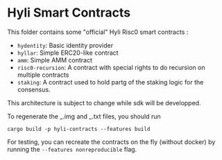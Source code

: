 # Hyli Smart Contracts

This folder contains some "official" Hyli Risc0 smart contracts :

- `hydentity`: Basic identity provider
- `hyllar`: Simple ERC20-like contract
- `amm`: Simple AMM contract
- `risc0-recursion`: A contract with special rights to do recursion on multiple contracts
- `staking`: A contract used to hold partg of the staking logic for the consensus.

This architecture is subject to change while sdk will be developped.

To regenerate the _.img and _.txt files, you should run

```
cargo build -p hyli-contracts --features build
```

For testing, you can recreate the contracts on the fly (without docker) by running the `--features nonreproducible` flag.
